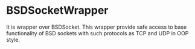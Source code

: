 # BSDSocketWrapper
It is wrapper over BSDSocket.
This wrapper provide safe access to base functionality of BSD sockets with such protocols as TCP and UDP in OOP style.
